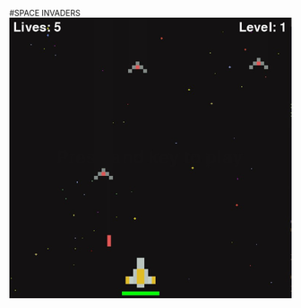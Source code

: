 #SPACE INVADERS
![alt text](https://github.com/akshatsingh1718/space-Invaders-game/blob/master/examples/game1.jpg)
